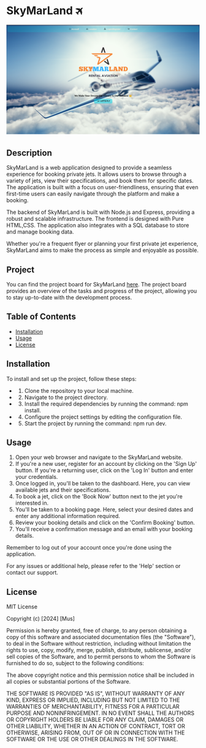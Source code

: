 # SkyMarLand  &#128746;


![Alt Text](ignore/SkyMarLandcapture-fotor-20240502112011.png)


## Description



SkyMarLand is a web application designed to provide a seamless experience for booking private jets. It allows users to browse through a variety of jets, view their specifications, and book them for specific dates. The application is built with a focus on user-friendliness, ensuring that even first-time users can easily navigate through the platform and make a booking. 

The backend of SkyMarLand is built with Node.js and Express, providing a robust and scalable infrastructure. The frontend is designed with Pure HTML,CSS. The application also integrates with a SQL database to store and manage booking data.

Whether you're a frequent flyer or planning your first private jet experience, SkyMarLand aims to make the process as simple and enjoyable as possible.

## Project
You can find the project board for SkyMarLand [here](https://github.com/users/Mus9617/projects/3). The project board provides an overview of the tasks and progress of the project, allowing you to stay up-to-date with the development process.

## Table of Contents

- [Installation](#installation)
- [Usage](#usage)
- [License](#license)

## Installation

To install and set up the project, follow these steps:
 * 1. Clone the repository to your local machine.
 * 2. Navigate to the project directory.
 * 3. Install the required dependencies by running the command: npm install.
 * 4. Configure the project settings by editing the configuration file.
 * 5. Start the project by running the command: npm run dev.
 

## Usage


1. Open your web browser and navigate to the SkyMarLand website.
2. If you're a new user, register for an account by clicking on the 'Sign Up' button. If you're a returning user, click on the 'Log In' button and enter your credentials.
3. Once logged in, you'll be taken to the dashboard. Here, you can view available jets and their specifications.
4. To book a jet, click on the 'Book Now' button next to the jet you're interested in.
5. You'll be taken to a booking page. Here, select your desired dates and enter any additional information required.
6. Review your booking details and click on the 'Confirm Booking' button.
7. You'll receive a confirmation message and an email with your booking details.

Remember to log out of your account once you're done using the application.

For any issues or additional help, please refer to the 'Help' section or contact our support.


## License



MIT License

Copyright (c) [2024] [Mus]

Permission is hereby granted, free of charge, to any person obtaining a copy
of this software and associated documentation files (the "Software"), to deal
in the Software without restriction, including without limitation the rights
to use, copy, modify, merge, publish, distribute, sublicense, and/or sell
copies of the Software, and to permit persons to whom the Software is
furnished to do so, subject to the following conditions:

The above copyright notice and this permission notice shall be included in all
copies or substantial portions of the Software.

THE SOFTWARE IS PROVIDED "AS IS", WITHOUT WARRANTY OF ANY KIND, EXPRESS OR
IMPLIED, INCLUDING BUT NOT LIMITED TO THE WARRANTIES OF MERCHANTABILITY,
FITNESS FOR A PARTICULAR PURPOSE AND NONINFRINGEMENT. IN NO EVENT SHALL THE
AUTHORS OR COPYRIGHT HOLDERS BE LIABLE FOR ANY CLAIM, DAMAGES OR OTHER
LIABILITY, WHETHER IN AN ACTION OF CONTRACT, TORT OR OTHERWISE, ARISING FROM,
OUT OF OR IN CONNECTION WITH THE SOFTWARE OR THE USE OR OTHER DEALINGS IN THE
SOFTWARE.

